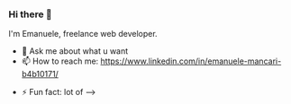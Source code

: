 ### Hi there 👋
I'm Emanuele, freelance web developer.

<!--
**ManuMannar0/ManuMannar0** is a ✨ _special_ ✨ repository because its `README.md` (this file) appears on your GitHub profile.

Here are some ideas to get you started:

- 🔭 I’m currently working as freelance developer
- 🌱 I’m currently learning all I need to become a better Front End developer
<!-- - 👯 I’m looking to collaborate on -->
<!-- - 🤔 I’m looking for help with ... -->
- 💬 Ask me about what u want
- 📫 How to reach me: https://www.linkedin.com/in/emanuele-mancari-b4b10171/
<!-- - 😄 Pronouns: ... -->
- ⚡ Fun fact: lot of
-->


